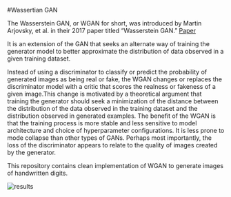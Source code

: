 #Wassertian GAN

The Wasserstein GAN, or WGAN for short, was introduced by Martin Arjovsky, et al. in their 2017 paper titled “Wasserstein GAN.” [Paper](https://arxiv.org/abs/1701.07875)


It is an extension of the GAN that seeks an alternate way of training the generator model to better approximate the distribution of data observed in a given training dataset.

Instead of using a discriminator to classify or predict the probability of generated images as being real or fake, the WGAN changes or replaces the discriminator model with a critic that scores the realness or fakeness of a given image.This change is motivated by a theoretical argument that training the generator should seek a minimization of the distance between the distribution of the data observed in the training dataset and the distribution observed in generated examples.
The benefit of the WGAN is that the training process is more stable and less sensitive to model architecture and choice of hyperparameter configurations. It is less prone to mode collapse than other types of GANs. Perhaps most importantly, the loss of the discriminator appears to relate to the quality of images created by the generator.

This repository contains clean implementation of WGAN to generate images of handwritten digits.

![results](https://user-images.githubusercontent.com/50480450/141417577-453f307c-5178-4160-ad93-3468e1a785f5.png)



